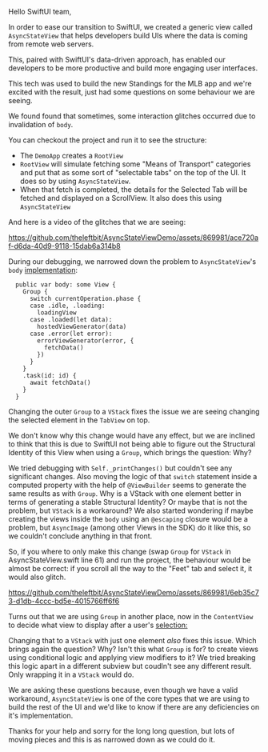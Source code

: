Hello SwiftUI team,

In order to ease our transition to SwiftUI, we created a generic view called `AsyncStateView` that helps developers build UIs where the data is coming from remote web servers.

This, paired with SwiftUI's data-driven approach, has enabled our developers to be more productive and build more engaging user interfaces.

This tech was used to build the new Standings for the MLB app and we're excited with the result, just had some questions on some behaviour we are seeing.

We found found that sometimes, some interaction glitches occurred due to invalidation of `body`.

You can checkout the project and run it to see the structure:

-  The `DemoApp` creates a `RootView`
- `RootView` will simulate fetching some "Means of Transport" categories and put that as some sort of "selectable tabs" on the top of the UI. It does so by using `AsyncStateView`.
- When that fetch is completed, the details for the Selected Tab will be fetched and displayed on a ScrollView. It also does this using `AsyncStateView`

And here is a video of the glitches that we are seeing: 

https://github.com/theleftbit/AsyncStateViewDemo/assets/869981/ace720af-d6da-40d9-9118-15dab6a314b8

During our debugging, we narrowed down the problem to `AsyncStateView`'s `body` [implementation](https://github.com/theleftbit/AsyncStateViewDemo/blob/main/AsyncStateViewDemo/AsyncStateView.swift#L61):

```
  public var body: some View {
    Group {
      switch currentOperation.phase {
      case .idle, .loading:
        loadingView
      case .loaded(let data):
        hostedViewGenerator(data)
      case .error(let error):
        errorViewGenerator(error, {
          fetchData()
        })
      }
    }
    .task(id: id) {
      await fetchData()
    }
  }
```

Changing the outer `Group` to a `VStack` fixes the issue we are seeing changing the selected element in the `TabView` on top. 

We don't know why this change would have any effect, but we are inclined to think that this is due to SwiftUI not being able to figure out the Structural Identity of this View when using a `Group`, which brings the question: Why? 

We tried debugging with `Self._printChanges()` but couldn't see any significant changes. Also moving the logic of that `switch` statement inside a computed property with the help of `@ViewBuilder` seems to generate the same results as with `Group`. Why is a VStack with one element better in terms of generating a stable Structural Identity? Or maybe that is not the problem, but `VStack` is a workaround? We also started wondering if maybe creating the views inside the `body` using an `@escaping` closure would be a problem, but `AsyncImage` (among other Views in the SDK) do it like this, so we couldn't conclude anything in that front.

So, if you where to only make this change (swap `Group` for `VStack` in AsyncStateView.swift line 61) and run the project, the behaviour would be almost be correct: if you scroll all the way to the "Feet" tab and select it, it would also glitch.

https://github.com/theleftbit/AsyncStateViewDemo/assets/869981/6eb35c73-d1db-4ccc-bd5e-4015766ff6f6

Turns out that we are using `Group` in another place, now in the `ContentView` to decide what view to display after a user's [selection:](https://github.com/theleftbit/AsyncStateViewDemo/blob/main/AsyncStateViewDemo/Views/ContentView.swift#L21)

Changing that to a `VStack` with just one element _also_ fixes this issue. Which brings again the question? Why? Isn't this what `Group` is for? to create views using conditional logic and applying view modifiers to it? We tried breaking this logic apart in a different subview but coudln't see any different result. Only wrapping it in a `VStack` would do.

We are asking these questions because, even though we have a valid workaround, `AsyncStateView` is one of the core types that we are using to build the rest of the UI and we'd like to know if there are any deficiencies on it's implementation. 

Thanks for your help and sorry for the long long question, but lots of moving pieces and this is as narrowed down as we could do it. 



